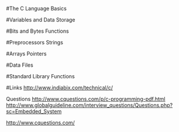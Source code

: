 #The C Language Basics

#Variables and Data Storage

#Bits and Bytes	Functions

#Preprocessors	Strings

#Arrays	Pointers

#Data Files

#Standard Library Functions


#Links
http://www.indiabix.com/technical/c/ 

Questions
http://www.cquestions.com/p/c-programming-pdf.html 
http://www.globalguideline.com/interview_questions/Questions.php?sc=Embedded_System 

http://www.cquestions.com/
